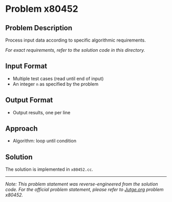 # Problem x80452

## Problem Description

Process input data according to specific algorithmic requirements.

*For exact requirements, refer to the solution code in this directory.*

## Input Format

- Multiple test cases (read until end of input)
- An integer `n` as specified by the problem

## Output Format

- Output results, one per line

## Approach

- Algorithm: loop until condition

## Solution

The solution is implemented in `x80452.cc`.

---

*Note: This problem statement was reverse-engineered from the solution code. For the official problem statement, please refer to [Jutge.org](https://jutge.org/) problem x80452.*
